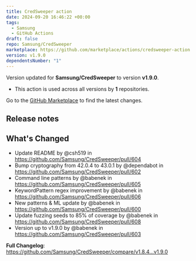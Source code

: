 ```yaml
---
title: CredSweeper action
date: 2024-09-20 16:46:22 +00:00
tags:
  - Samsung
  - GitHub Actions
draft: false
repo: Samsung/CredSweeper
marketplace: https://github.com/marketplace/actions/credsweeper-action
version: v1.9.0
dependentsNumber: "1"
---
```



Version updated for **Samsung/CredSweeper** to version **v1.9.0**.
- This action is used across all versions by **1** repositories.

Go to the [GitHub Marketplace](https://github.com/marketplace/actions/credsweeper-action) to find the latest changes.

## Release notes

## What's Changed
* Update README by @csh519 in https://github.com/Samsung/CredSweeper/pull/604
* Bump cryptography from 42.0.4 to 43.0.1 by @dependabot in https://github.com/Samsung/CredSweeper/pull/602
* Command line patterns by @babenek in https://github.com/Samsung/CredSweeper/pull/605
* KeywordPattern regex improvement by @babenek in https://github.com/Samsung/CredSweeper/pull/606
* New patterns & ML update by @babenek in https://github.com/Samsung/CredSweeper/pull/600
* Update fuzzing seeds to 85% of coverage by @babenek in https://github.com/Samsung/CredSweeper/pull/608
* Version up to v1.9.0 by @babenek in https://github.com/Samsung/CredSweeper/pull/603


**Full Changelog**: https://github.com/Samsung/CredSweeper/compare/v1.8.4...v1.9.0
